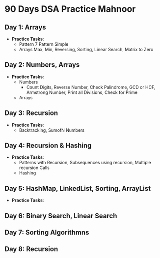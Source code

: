 # 90 Days DSA Practice Mahnoor

## Day 1: Arrays
- **Practice Tasks**:
    - Pattern
      7 Pattern Simple
    - Arrays
      Max, Min, Reversing, Sorting, Linear Search, Matrix to Zero

## Day 2: Numbers, Arrays
- **Practice Tasks**:
    - Numbers
        - Count Digits, Reverse Number, Check Palindrome, GCD or HCF, Armstrong Number, Print all Divisions, Check for Prime
    - Arrays
      
## Day 3: Recursion
- **Practice Tasks**:
    - Backtracking, SumofN Numbers

## Day 4: Recursion & Hashing
- **Practice Tasks**:
    - Patterns with Recursion, Subsequences using recursion, Multiple recursion Calls
    - Hashing

## Day 5: HashMap, LinkedList, Sorting, ArrayList
- **Practice Tasks**:

## Day 6: Binary Search, Linear Search

## Day 7: Sorting Algorithmns
## Day 8: Recursion
   

